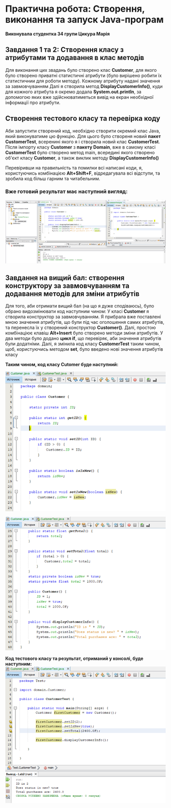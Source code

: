 # Практична робота: Створення, виконання та запуск Java-програм
**Виконувала студентка 34 групи Цикура Марія**

## Завдання 1 та 2: Створення класу з атрибутами та додавання в клас методів
Для виконання цих звадань було створено клас **Customer**, для якого було створено приватні статистичні атрибути (було вирішено робити їх статистичнии для роботи методу). Кожному атрибуту надані значення за завмовчуванням
Далі я створила метод **DisplayCustomerInfo()**, куди для кожного атрибута я окремо додала **System.out.println**, за допомогою яких вже здійснюватиметься вивід на екран
необхідної інформації про атрибути.

## Створення тестового класу та перевірка коду
Аби запустити створений код, необхідно створити окремий клас Java, який виконуватиме цю функцію. Для цього було створеня новий **пакет CustomerTest**, всеренині якого я і створила новий клас **CustomerTest**. Після імпорту класу **Customer** з **пакету Domain**, вже в самому класі **CustomerTest** було створено метод main, всередині якого створено об'єкт класу **Customer**, а також виклик методу **DisplayCustomerInfo()**

Перевіривши на правильність та помилки всі написані коди, я, користуючись комбінацією **Alt+Shift+F**, відредагувала всі відступи, та зробила код більш гарним та читабельним. 
### Вже готовий результат має наступний вигляд:
![exercises 1,2,test](https://github.com/ppc-ntu-khpi/java-1-mariiatsykura/blob/main/Solution/done.png)

## Завдання на вищий бал: створення конструктору за завмовчуванням та додавання методів для зміни атрибутів
Для того, аби отримати вищий бал (на що я дуже сподіваюсь), було обрано видозмінювати код наступним чином:
У класі **Customer** я створила конструктор за завмовчуванням. Я прибрала вже поставлені мною значення атрибутів, що були під час оголошення самих атрибутів, та перенесла їх у створений конструктор **Customer()**. Далі, простою комбінаціює клавіш **Alt+Insert** було створено методи зміни атрибутів. У два методи було додано **цикл if**, що перевіряє, аби значення атрибутів були додатніми.
Далі, я змінила код класу **CustomerTest** таким чином, щоб, користуючись методом **set**, було введено нові значення атрибутів класу

**Таким чином, код класу Cutomer буде наступний:**

![class Customer advanced](https://github.com/ppc-ntu-khpi/java-1-mariiatsykura/blob/main/Solution/advanced(1).png)

![class Customer advanced2](https://github.com/ppc-ntu-khpi/java-1-mariiatsykura/blob/main/Solution/advanced(2).png)



**Код тестового класу та результат, отриманий у консолі, буде наступним:**
![class Customer advanced2](https://github.com/ppc-ntu-khpi/java-1-mariiatsykura/blob/main/Solution/advanced(3).png)
